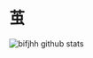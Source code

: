 # 茧

![bifjhh github stats](https://github-readme-stats.vercel.app/api?username=bifjhh&show_icons=true)
